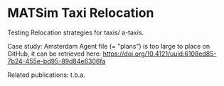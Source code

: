 # MATSim Taxi Relocation

Testing Relocation strategies for taxis/ a-taxis.

Case study: Amsterdam 
Agent file (= "plans") is too large to place on GitHub, it can be retrieved here: https://doi.org/10.4121/uuid:6108ed85-7b24-455e-bd95-89d84e6306fa

Related publications:
t.b.a.
